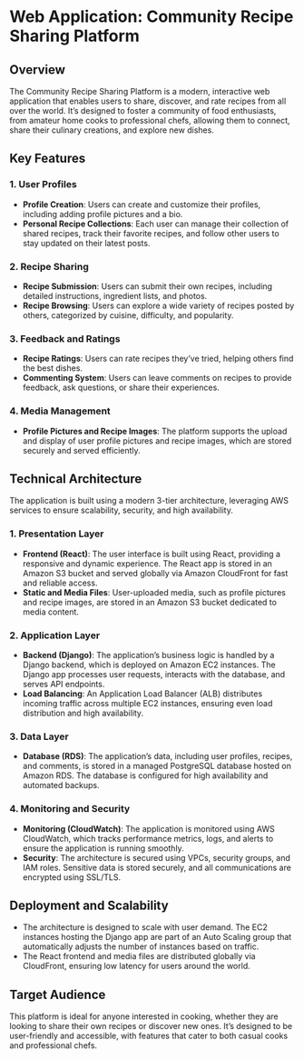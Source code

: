 # Web Application: Community Recipe Sharing Platform

## Overview
The Community Recipe Sharing Platform is a modern, interactive web application that enables users to share, discover, and rate recipes from all over the world. It’s designed to foster a community of food enthusiasts, from amateur home cooks to professional chefs, allowing them to connect, share their culinary creations, and explore new dishes.

## Key Features

### 1. User Profiles
- **Profile Creation**: Users can create and customize their profiles, including adding profile pictures and a bio.
- **Personal Recipe Collections**: Each user can manage their collection of shared recipes, track their favorite recipes, and follow other users to stay updated on their latest posts.

### 2. Recipe Sharing
- **Recipe Submission**: Users can submit their own recipes, including detailed instructions, ingredient lists, and photos.
- **Recipe Browsing**: Users can explore a wide variety of recipes posted by others, categorized by cuisine, difficulty, and popularity.

### 3. Feedback and Ratings
- **Recipe Ratings**: Users can rate recipes they’ve tried, helping others find the best dishes.
- **Commenting System**: Users can leave comments on recipes to provide feedback, ask questions, or share their experiences.

### 4. Media Management
- **Profile Pictures and Recipe Images**: The platform supports the upload and display of user profile pictures and recipe images, which are stored securely and served efficiently.

## Technical Architecture

The application is built using a modern 3-tier architecture, leveraging AWS services to ensure scalability, security, and high availability.

### 1. Presentation Layer
- **Frontend (React)**: The user interface is built using React, providing a responsive and dynamic experience. The React app is stored in an Amazon S3 bucket and served globally via Amazon CloudFront for fast and reliable access.
- **Static and Media Files**: User-uploaded media, such as profile pictures and recipe images, are stored in an Amazon S3 bucket dedicated to media content.

### 2. Application Layer
- **Backend (Django)**: The application’s business logic is handled by a Django backend, which is deployed on Amazon EC2 instances. The Django app processes user requests, interacts with the database, and serves API endpoints.
- **Load Balancing**: An Application Load Balancer (ALB) distributes incoming traffic across multiple EC2 instances, ensuring even load distribution and high availability.

### 3. Data Layer
- **Database (RDS)**: The application’s data, including user profiles, recipes, and comments, is stored in a managed PostgreSQL database hosted on Amazon RDS. The database is configured for high availability and automated backups.

### 4. Monitoring and Security
- **Monitoring (CloudWatch)**: The application is monitored using AWS CloudWatch, which tracks performance metrics, logs, and alerts to ensure the application is running smoothly.
- **Security**: The architecture is secured using VPCs, security groups, and IAM roles. Sensitive data is stored securely, and all communications are encrypted using SSL/TLS.

## Deployment and Scalability
- The architecture is designed to scale with user demand. The EC2 instances hosting the Django app are part of an Auto Scaling group that automatically adjusts the number of instances based on traffic.
- The React frontend and media files are distributed globally via CloudFront, ensuring low latency for users around the world.

## Target Audience
This platform is ideal for anyone interested in cooking, whether they are looking to share their own recipes or discover new ones. It’s designed to be user-friendly and accessible, with features that cater to both casual cooks and professional chefs.
